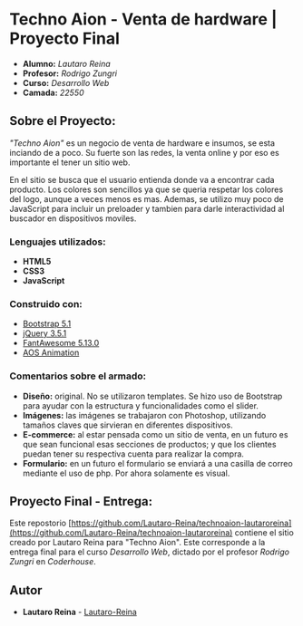 # Techno Aion - Venta de hardware | Proyecto Final

* **Alumno:** _Lautaro Reina_
* **Profesor:** _Rodrigo Zungri_
* **Curso:** _Desarrollo Web_
* **Camada:** _22550_

## Sobre el Proyecto:

_"Techno Aion"_ es un negocio de venta de hardware e insumos, se esta inciando de a poco. Su fuerte son las redes, la venta online y por eso es importante el tener un sitio web.

En el sitio se busca que el usuario entienda donde va a encontrar cada producto. Los colores son sencillos ya que se queria respetar los colores del logo, aunque a veces menos es mas. Ademas, se utilizo muy poco de JavaScript para incluir un preloader y tambien para darle interactividad al buscador en dispositivos moviles.

### Lenguajes utilizados:

* **HTML5**
* **CSS3**
* **JavaScript**

### Construido con:

* [Bootstrap 5.1](https://getbootstrap.com/docs/5.1/getting-started/introduction/)
* [jQuery 3.5.1](https://code.jquery.com/jquery/)
* [FantAwesome 5.13.0](https://fontawesome.com/how-to-use/on-the-web/setup/hosting-font-awesome-yourself)
* [AOS Animation](https://michalsnik.github.io/aos/)

### Comentarios sobre el armado:

* **Diseño:** original. No se utilizaron templates. Se hizo uso de Bootstrap para ayudar con la estructura y funcionalidades como el slider.
* **Imágenes:** las imágenes se trabajaron con Photoshop, utilizando tamaños claves que sirvieran en diferentes dispositivos.
* **E-commerce:** al estar pensada como un sitio de venta, en un futuro es que sean funcional esas secciones de productos; y que los clientes puedan tener su respectiva cuenta para realizar la compra.
* **Formulario:** en un futuro el formulario se enviará a una casilla de correo mediante el uso de php. Por ahora solamente es visual.

## Proyecto Final - Entrega:

Este repostorio [https://github.com/Lautaro-Reina/technoaion-lautaroreina](https://github.com/Lautaro-Reina/technoaion-lautaroreina) contiene el sitio creado por Lautaro Reina para "Techno Aion". Este corresponde a la entrega final para el curso _Desarrollo Web_, dictado por el profesor _Rodrigo Zungri_ en _Coderhouse_.

## Autor

* **Lautaro Reina** - [Lautaro-Reina](https://github.com/Lautaro-Reina)
